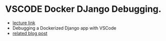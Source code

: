# VSCODE Docker DJango Debugging.

* [lecture link](https://www.youtube.com/watch?v=x7lZAmMVo2M)
* Debugging a Dockerized Django app with VSCode
* [related blog post](https://londonappdeveloper.com/debugging-a-dockerized-django-app-with-vscode/)